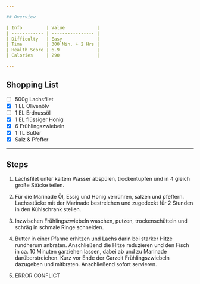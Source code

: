 ```yaml
---

## Overview

| Info         | Value            |
| ------------ | ---------------- |
| Difficulty   | Easy             |
| Time         | 300 Min. + 2 Hrs |
| Health Score | 6.9              |
| Calories     | 290              |

---
```


## Shopping List

- [ ] 500g Lachsfilet
- [x] 1 EL Olivenölv
- [ ] 1 EL Erdnussöl
- [x] 1 EL flüssiger Honig
- [x] 6 Frühlingszwiebeln
- [x] 1 TL Butter
- [x] Salz & Pfeffer

---

## Steps

1. Lachsfilet unter kaltem Wasser abspülen, trockentupfen und in 4 gleich große Stücke teilen.

2. Für die Marinade Öl, Essig und Honig verrühren, salzen und pfeffern. Lachsstücke mit der Marinade bestreichen und zugedeckt für 2 Stunden in den Kühlschrank stellen.

3. Inzwischen Frühlingszwiebeln waschen, putzen, trockenschütteln und schräg in schmale Ringe schneiden.

4. Butter in einer Pfanne erhitzen und Lachs darin bei starker Hitze rundherum anbraten. Anschließend die Hitze reduzieren und den Fisch in ca. 10 Minuten garziehen lassen, dabei ab und zu Marinade darüberstreichen. Kurz vor Ende der Garzeit Frühlingszwiebeln dazugeben und mitbraten. Anschließend sofort servieren.

5. ERROR CONFLICT
